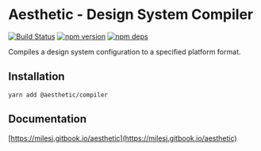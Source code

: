# Aesthetic - Design System Compiler

[![Build Status](https://github.com/aesthetic-suite/framework/workflows/Build/badge.svg)](https://github.com/aesthetic-suite/framework/actions?query=branch%3Amaster)
[![npm version](https://badge.fury.io/js/%40aesthetic%compiler.svg)](https://www.npmjs.com/package/@aesthetic/compiler)
[![npm deps](https://david-dm.org/aesthetic-suite/framework.svg?path=packages/compiler)](https://www.npmjs.com/package/@aesthetic/compiler)

Compiles a design system configuration to a specified platform format.

## Installation

```
yarn add @aesthetic/compiler
```

## Documentation

[https://milesj.gitbook.io/aesthetic](https://milesj.gitbook.io/aesthetic)
